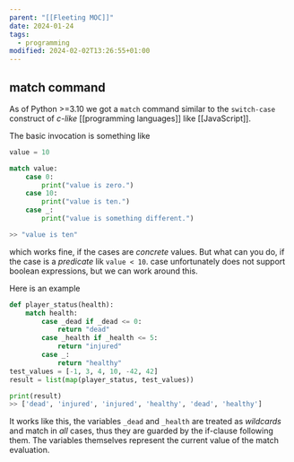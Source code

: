 ```yaml
---
parent: "[[Fleeting MOC]]"
date: 2024-01-24
tags:
  - programming
modified: 2024-02-02T13:26:55+01:00
---
```


## match command

As of Python >=3.10 we got a `match` command similar to the `switch-case` construct of *c-like* [[programming languages]] like [[JavaScript]]. 

The basic invocation is something like

```python
value = 10

match value:
	case 0:
		print("value is zero.")
	case 10:
		print("value is ten.")
	case _:
		print("value is something different.")

>> "value is ten"
```

which works fine, if the cases are *concrete* values. But what can you do, if the case is a *predicate* lik `value < 10`. case unfortunately does not support boolean expressions, but we can work around this.

Here is an example

```python
def player_status(health):
    match health:
        case _dead if _dead <= 0:
            return "dead"
        case _health if _health <= 5:
            return "injured"
        case _:
            return "healthy"
test_values = [-1, 3, 4, 10, -42, 42]
result = list(map(player_status, test_values))

print(result)
>> ['dead', 'injured', 'injured', 'healthy', 'dead', 'healthy']
```

It works like this, the variables `_dead` and `_health` are treated as *wildcards* and match in *all* cases, thus they are guarded by the if-clause following them. The variables themselves represent the current value of the match evaluation.
